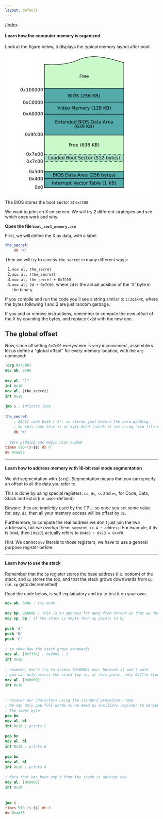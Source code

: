 ```yaml
---
layout: default
---
```


[/index](./)

#### Learn how the computer memory is organized

Look at the figure below, it displays the typical memory layout after boot.

![](../assets/images/memory_layout.png)

The BIOS stores the boot sector at `0x7C00` 

We want to print an X on screen. We will try 2 different strategies
and see which ones work and why.

**Open the file `boot_sect_memory.asm`**

First, we will define the X as data, with a label:
```nasm
the_secret:
    db "X"
```

Then we will try to access `the_secret` in many different ways:

1. `mov al, the_secret`
2. `mov al, [the_secret]`
3. `mov al, the_secret + 0x7C00`
4. `mov al, 2d + 0x7C00`, where `2d` is the actual position of the 'X' byte in the binary


If you compile and run the code you'll see a string similar to `1[2¢3X4X`, where
the bytes following 1 and 2 are just random garbage.

If you add or remove instructions, remember to compute the new offset of the X
by counting the bytes, and replace `0x2d` with the new one.

The global offset
-----------------

Now, since offsetting `0x7c00` everywhere is very inconvenient, assemblers let
us define a "global offset" for every memory location, with the `org` command:

```nasm
[org 0x7c00]
mov ah, 0x0e

mov al, "1"
int 0x10
mov al, [the_secret]
int 0x10

jmp $ ; infinite loop

the_secret:
    ; ASCII code 0x58 ('X') is stored just before the zero-padding.
    ; On this code that is at byte 0x2d (check it out using 'xxd file.bin')
    db "X"

; zero padding and magic bios number
times 510-($-$$) db 0
dw 0xaa55
```
-----

#### Learn how to address memory with 16-bit real mode segmentation


We did segmentation with `[org]`. Segmentation means that you can specify an offset to all the data you refer to.

This is done by using special registers: `cs`, `ds`, `ss` and `es`, for Code, Data, Stack and Extra (i.e. user-defined)

Beware: they are *implicitly* used by the CPU, so once you set some value for, say, `ds`, then all your memory access will be offset by `ds`.

Furthermore, to compute the real address we don't just join the two addresses, but we *overlap* them: `segment << 4 + address`. For example, if `ds` is `0x4d`, then `[0x20]` actually refers to `0x4d0 + 0x20 = 0x4f0`

Hint: We cannot `mov` literals to those registers, we have to
use a general purpose register before.


-----
#### Learn how to use the stack

Remember that the `bp` register stores the base address (i.e. bottom) of the stack,
and `sp` stores the top, and that the stack grows downwards from `bp` (i.e. `sp` gets
decremented)

Read the code below, is self explainatory and try to test it on your own.

```nasm
mov ah, 0x0e ; tty mode

mov bp, 0x8000 ; this is an address far away from 0x7c00 so that we don't get overwritten
mov sp, bp ; if the stack is empty then sp points to bp

push 'A'
push 'B'
push 'C'

; to show how the stack grows downwards
mov al, [0x7ffe] ; 0x8000 - 2
int 0x10

; however, don't try to access [0x8000] now, because it won't work
; you can only access the stack top so, at this point, only 0x7ffe (look above)
mov al, [0x8000]
int 0x10


; recover our characters using the standard procedure: 'pop'
; We can only pop full words so we need an auxiliary register to manipulate
; the lower byte
pop bx
mov al, bl
int 0x10 ; prints C

pop bx
mov al, bl
int 0x10 ; prints B

pop bx
mov al, bl
int 0x10 ; prints A

; data that has been pop'd from the stack is garbage now
mov al, [0x8000]
int 0x10


jmp $
times 510-($-$$) db 0
dw 0xaa55
```
